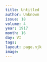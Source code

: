 ```yaml
---
title: Untitled
author: Unknown
issue: 18
volume: 4
year: 1917
month: 16
day: VI
tags:
layout: page.njk
image:
---
```

